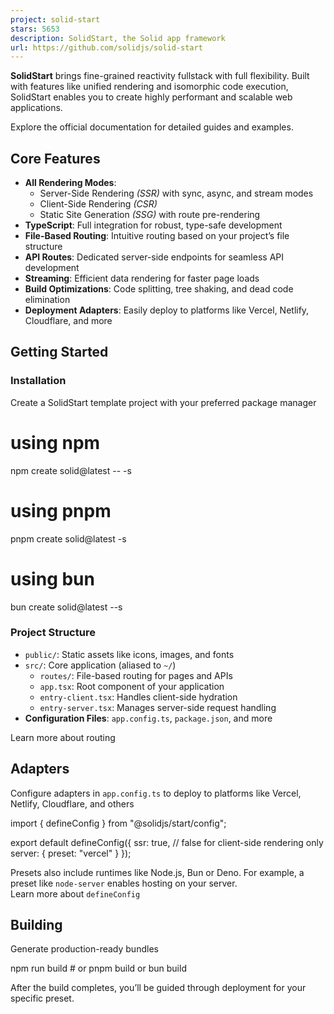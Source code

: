 ```yaml
---
project: solid-start
stars: 5653
description: SolidStart, the Solid app framework
url: https://github.com/solidjs/solid-start
---
```


**SolidStart** brings fine-grained reactivity fullstack with full flexibility. Built with features like unified rendering and isomorphic code execution, SolidStart enables you to create highly performant and scalable web applications.

Explore the official documentation for detailed guides and examples.

Core Features
-------------

-   **All Rendering Modes**:
    -   Server-Side Rendering _(SSR)_ with sync, async, and stream modes
    -   Client-Side Rendering _(CSR)_
    -   Static Site Generation _(SSG)_ with route pre-rendering
-   **TypeScript**: Full integration for robust, type-safe development
-   **File-Based Routing**: Intuitive routing based on your project’s file structure
-   **API Routes**: Dedicated server-side endpoints for seamless API development
-   **Streaming**: Efficient data rendering for faster page loads
-   **Build Optimizations**: Code splitting, tree shaking, and dead code elimination
-   **Deployment Adapters**: Easily deploy to platforms like Vercel, Netlify, Cloudflare, and more

Getting Started
---------------

### Installation

Create a SolidStart template project with your preferred package manager

# using npm
npm create solid@latest -- -s

# using pnpm
pnpm create solid@latest -s

# using bun
bun create solid@latest --s

### Project Structure

-   `public/`: Static assets like icons, images, and fonts
-   `src/`: Core application (aliased to `~/`)
    -   `routes/`: File-based routing for pages and APIs
    -   `app.tsx`: Root component of your application
    -   `entry-client.tsx`: Handles client-side hydration
    -   `entry-server.tsx`: Manages server-side request handling
-   **Configuration Files**: `app.config.ts`, `package.json`, and more

Learn more about routing

Adapters
--------

Configure adapters in `app.config.ts` to deploy to platforms like Vercel, Netlify, Cloudflare, and others

import { defineConfig } from "@solidjs/start/config";

export default defineConfig({
  ssr: true, // false for client-side rendering only
  server: { preset: "vercel" }
});

Presets also include runtimes like Node.js, Bun or Deno. For example, a preset like `node-server` enables hosting on your server.  
Learn more about `defineConfig`

Building
--------

Generate production-ready bundles

npm run build # or pnpm build or bun build

After the build completes, you’ll be guided through deployment for your specific preset.
